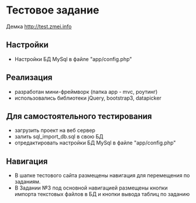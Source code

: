 # Тестовое задание
Демка http://test.zmei.info

## Настройки
- Настройки БД MySql в файле "app/config.php" 

## Реализация
- разработан мини-фреймворк (папка аpp - mvc, роутинг)
- использовались библиотеки jQuery, bootstrap3, datapicker

## Для самостоятельного тестирования
- загрузить проект на веб сервер
- залить sql_import_db.sql в свою БД
- отредактировать настройки БД MySql в файле "app/config.php"

## Навигация
- В шапке тестового сайта размещены навигация для перемещения по заданиям.
- В Задании №3 под основной навигацией размещены кнопки импорта текстовых файлов в БД и кнопки вывода таблиц по заданию
